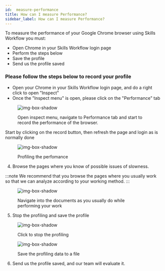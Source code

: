 ```yaml
---
id:  measure-performance
title: How can I measure Performance?
sidebar_label: How can I measure Performance?
---
```


To measure the performance of your Google Chrome browser using Skills Workflow you must:

- Open Chrome in your Skills Workflow login page
- Perform the steps below
- Save the profile 
- Send us the profile saved

### Please follow the steps below to record your profile

- Open your Chrome in your Skills Workflow login page, and do a right click to open "Inspect"
- Once the "Inspect menu" is open, please click on the "Performance" tab

<figure>

![img-box-shadow](/img/integrations/measure-performance1.png)
<figcaption>Open inspect menu, navigate to Performance tab and start to record the performance of the browser.</figcaption>
</figure>

Start by clicking on the record button, then refresh the page and login as is normally done

<figure>

![img-box-shadow](/img/integrations/measure-performance2.png)
<figcaption>Profiling the perfomance</figcaption>
</figure>

4. Browse the pages where you know of possible issues of slowness. 

:::note
We recommend that you browse the pages where you usually work so that we can analyze according to your working method.
:::

<figure>

![img-box-shadow](/img/integrations/measure-performance3.png)
<figcaption>Navigate into the documents as you usually do while performing your work</figcaption>
</figure>

5. Stop the profiling and save the profile

<figure>

![img-box-shadow](/img/integrations/measure-performance4.png)
<figcaption>Click to stop the profiling</figcaption>
</figure>

<figure>

![img-box-shadow](/img/integrations/measure-performance5.png)
<figcaption>Save the profiling data to a file</figcaption>
</figure>

6. Send us the profile saved, and our team will evaluate it.